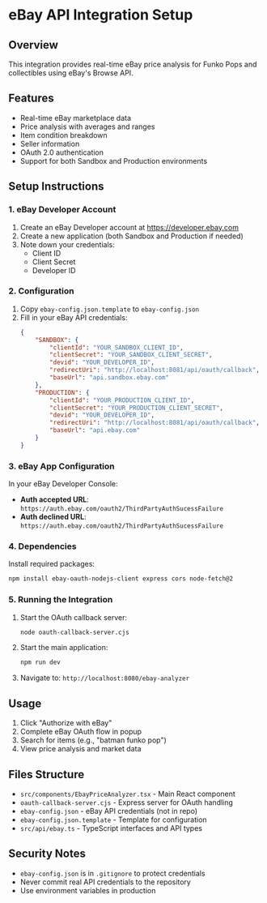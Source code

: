 # eBay API Integration Setup

## Overview
This integration provides real-time eBay price analysis for Funko Pops and collectibles using eBay's Browse API.

## Features
- Real-time eBay marketplace data
- Price analysis with averages and ranges
- Item condition breakdown
- Seller information
- OAuth 2.0 authentication
- Support for both Sandbox and Production environments

## Setup Instructions

### 1. eBay Developer Account
1. Create an eBay Developer account at https://developer.ebay.com
2. Create a new application (both Sandbox and Production if needed)
3. Note down your credentials:
   - Client ID
   - Client Secret  
   - Developer ID

### 2. Configuration
1. Copy `ebay-config.json.template` to `ebay-config.json`
2. Fill in your eBay API credentials:
   ```json
   {
       "SANDBOX": {
           "clientId": "YOUR_SANDBOX_CLIENT_ID",
           "clientSecret": "YOUR_SANDBOX_CLIENT_SECRET",
           "devid": "YOUR_DEVELOPER_ID",
           "redirectUri": "http://localhost:8081/api/oauth/callback",
           "baseUrl": "api.sandbox.ebay.com"
       },
       "PRODUCTION": {
           "clientId": "YOUR_PRODUCTION_CLIENT_ID", 
           "clientSecret": "YOUR_PRODUCTION_CLIENT_SECRET",
           "devid": "YOUR_DEVELOPER_ID",
           "redirectUri": "http://localhost:8081/api/oauth/callback",
           "baseUrl": "api.ebay.com"
       }
   }
   ```

### 3. eBay App Configuration
In your eBay Developer Console:
- **Auth accepted URL**: `https://auth.ebay.com/oauth2/ThirdPartyAuthSucessFailure`
- **Auth declined URL**: `https://auth.ebay.com/oauth2/ThirdPartyAuthSucessFailure`

### 4. Dependencies
Install required packages:
```bash
npm install ebay-oauth-nodejs-client express cors node-fetch@2
```

### 5. Running the Integration
1. Start the OAuth callback server:
   ```bash
   node oauth-callback-server.cjs
   ```

2. Start the main application:
   ```bash
   npm run dev
   ```

3. Navigate to: `http://localhost:8080/ebay-analyzer`

## Usage
1. Click "Authorize with eBay"
2. Complete eBay OAuth flow in popup
3. Search for items (e.g., "batman funko pop")
4. View price analysis and market data

## Files Structure
- `src/components/EbayPriceAnalyzer.tsx` - Main React component
- `oauth-callback-server.cjs` - Express server for OAuth handling
- `ebay-config.json` - eBay API credentials (not in repo)
- `ebay-config.json.template` - Template for configuration
- `src/api/ebay.ts` - TypeScript interfaces and API types

## Security Notes
- `ebay-config.json` is in `.gitignore` to protect credentials
- Never commit real API credentials to the repository
- Use environment variables in production 